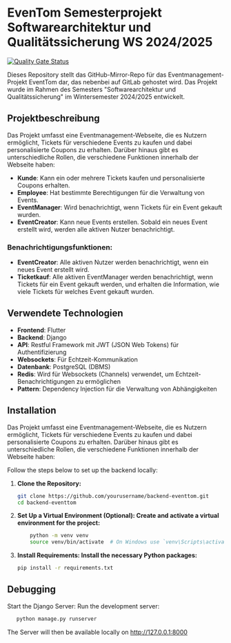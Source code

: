 # EvenTom Semesterprojekt Softwarearchitektur und Qualitätssicherung WS 2024/2025

[![Quality Gate Status](https://sonarcloud.io/api/project_badges/measure?project=Flashwar_EventTom&metric=alert_status&token=a25909191128104ff274039bdfb1e587b31b8457)](https://sonarcloud.io/summary/new_code?id=Flashwar_EventTom)


Dieses Repository stellt das GitHub-Mirror-Repo für das Eventmanagement-Projekt EventTom dar, das nebenbei auf GitLab gehostet wird. Das Projekt wurde im Rahmen des Semesters "Softwarearchitektur und Qualitätssicherung" im Wintersemester 2024/2025 entwickelt.

## Projektbeschreibung

Das Projekt umfasst eine Eventmanagement-Webseite, die es Nutzern ermöglicht, Tickets für verschiedene Events zu kaufen und dabei personalisierte Coupons zu erhalten. Darüber hinaus gibt es unterschiedliche Rollen, die verschiedene Funktionen innerhalb der Webseite haben:

- **Kunde**: Kann ein oder mehrere Tickets kaufen und personalisierte Coupons erhalten.
- **Employee**: Hat bestimmte Berechtigungen für die Verwaltung von Events.
- **EventManager**: Wird benachrichtigt, wenn Tickets für ein Event gekauft wurden.
- **EventCreator**: Kann neue Events erstellen. Sobald ein neues Event erstellt wird, werden alle aktiven Nutzer benachrichtigt.

### Benachrichtigungsfunktionen:
- **EventCreator**: Alle aktiven Nutzer werden benachrichtigt, wenn ein neues Event erstellt wird.
- **Ticketkauf**: Alle aktiven EventManager werden benachrichtigt, wenn Tickets für ein Event gekauft werden, und erhalten die Information, wie viele Tickets für welches Event gekauft wurden.

## Verwendete Technologien

- **Frontend**: Flutter
- **Backend**: Django
- **API**: Restful Framework mit JWT (JSON Web Tokens) für Authentifizierung
- **Websockets**: Für Echtzeit-Kommunikation
- **Datenbank**: PostgreSQL (DBMS)
- **Redis**: Wird für Websockets (Channels) verwendet, um Echtzeit-Benachrichtigungen zu ermöglichen
- **Pattern**: Dependency Injection für die Verwaltung von Abhängigkeiten

## Installation

Das Projekt umfasst eine Eventmanagement-Webseite, die es Nutzern ermöglicht, Tickets für verschiedene Events zu kaufen und dabei personalisierte Coupons zu erhalten. Darüber hinaus gibt es unterschiedliche Rollen, die verschiedene Funktionen innerhalb der Webseite haben:

Follow the steps below to set up the backend locally:

1. **Clone the Repository:**
   ```bash
   git clone https://github.com/yourusername/backend-eventtom.git
   cd backend-eventtom
   
2. **Set Up a Virtual Environment (Optional): Create and activate a virtual environment for the project:**
    ```bash
        python -m venv venv
        source venv/bin/activate  # On Windows use `venv\Scripts\activate

3. **Install Requirements: Install the necessary Python packages:**

    ```bash
    pip install -r requirements.txt

## Debugging

Start the Django Server: Run the development server:
   ```bash
      python manage.py runserver
   ```
The Server will then be available locally on http://127.0.0.1:8000
